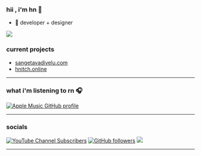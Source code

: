 ### hii , i'm hn 👋

- 🌱 developer + designer                 

![](https://komarev.com/ghpvc/?username=hnitch)
### current projects

* [sangetavadivelu.com](https://sangetavadivelu.com)
* [hnitch.online](https://hnitch.online)
-----------------------------------------------------
### what i'm listening to rn 🎧

[![Apple Music GitHub profile](https://music-profile.rayriffy.com/theme/dark.svg?uid=000568.fa0178bfed7a4356a5b20a996b4824a4.1200)](https://github.com/rayriffy/apple-music-github-profile)

-----------------------------------------------------

### socials
[![YouTube Channel Subscribers](https://img.shields.io/youtube/channel/subscribers/UC6OTetJJekudr2dz5PVa-rw?color=8495f3&label=Youtube%3A&logo=youtube&logoColor=8495f3&style=for-the-badge)](https://www.youtube.com/channel/UC6OTetJJekudr2dz5PVa-rw) [![GitHub followers](https://img.shields.io/github/followers/hnitch?color=8495f3&label=Github%3A&logo=github&logoColor=8495f3&style=for-the-badge)](https://github.com/hnitch/) ![](https://dcbadge.limes.pink/api/shield/690729789702537336?theme=full-presence)


-----------------------------------------------------
